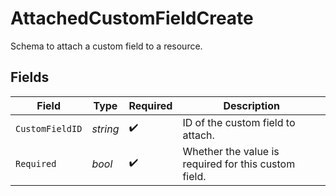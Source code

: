 # AttachedCustomFieldCreate

Schema to attach a custom field to a resource.


## Fields

| Field                                                | Type                                                 | Required                                             | Description                                          |
| ---------------------------------------------------- | ---------------------------------------------------- | ---------------------------------------------------- | ---------------------------------------------------- |
| `CustomFieldID`                                      | *string*                                             | :heavy_check_mark:                                   | ID of the custom field to attach.                    |
| `Required`                                           | *bool*                                               | :heavy_check_mark:                                   | Whether the value is required for this custom field. |